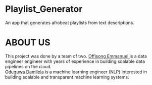 
# Playlist_Generator
An app that generates afrobeat playlists from text descriptions.


# ABOUT US
This project was done by a team of two. <a href='https://www.linkedin.com/in/offisong-emmanuel-643b96195/'>Offisong Emmanuel </a> is a data engineer engineer with years of experience in building scalable data pipelines on the cloud. <br>
<a href='https://www.linkedin.com/in/oduguwa-damilola-b089131a8/recent-activity/'> Oduguwa Damilola </a> is a machine learning engineer (NLP) interested in building scalable and transparent machine learning systems. 
